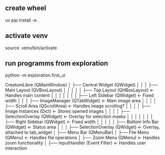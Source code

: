 
## create wheel
uv pip install -e .

## activate venv
source .venv/bin/activate

## run programms from exploration
python -m exploration.first_ui


CreatumLibre (QMainWindow)
│
├── Central Widget (QWidget)
│   │
│   ├── Main Layout (QVBoxLayout)
│   │   │
│   │   ├── Top Layout (QHBoxLayout)  ← Handles main content
│   │   │   │
│   │   │   ├── Left Sidebar (QWidget)  ← Fixed width
│   │   │   ├── ImageManager (QTabWidget)  ← Main image area
│   │   │   │   ├── Scroll Area (QScrollArea)  ← Handles image scrolling?
│   │   │   │   ├── Image Instances (Dict)  ← Stores opened images
│   │   │   │   ├── SelectionOverlay (QWidget)  ← Overlay for selection masks
│   │   │   │
│   │   │   ├── Right Sidebar (QWidget)  ← Fixed width
│   │   │
│   │   ├── Bottom Info Bar (QWidget)  ← Status area
│   │
│   ├── SelectionOverlay (QWidget)  ← Overlay, attached to tab_widget
│
├── Menu Bar (QMenuBar)
│   ├── File Menu (QMenu)  ← Handles file operations
│   ├── Zoom Menu (QMenu)  ← Handles zoom functionality
│
├── InputHandler (Event Filter)  ← Handles user interaction
